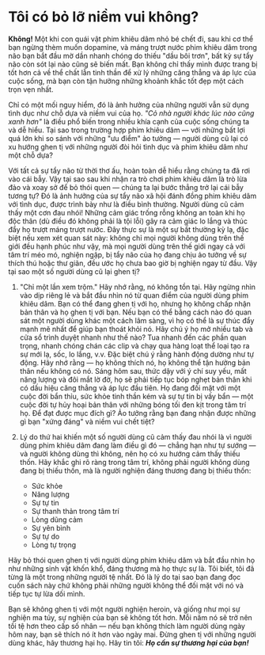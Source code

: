 # Tôi có bỏ lỡ niềm vui không?

**Không!** Một khi con quái vật phim khiêu dâm nhỏ bé chết đi, sau khi cơ thể bạn ngừng thèm muốn dopamine, và máng trượt nước phim khiêu dâm trong não bạn bắt đầu mờ dần nhanh chóng do thiếu "dầu bôi trơn", bất kỳ sự tẩy não còn sót lại nào cũng sẽ biến mất. Bạn không chỉ thấy mình được trang bị tốt hơn cả về thể chất lẫn tinh thần để xử lý những căng thẳng và áp lực của cuộc sống, mà bạn còn tận hưởng những khoảnh khắc tốt đẹp một cách trọn vẹn nhất.

Chỉ có một mối nguy hiểm, đó là ảnh hưởng của những người vẫn sử dụng tình dục như chỗ dựa và niềm vui của họ. *"Cỏ nhà người khác lúc nào cũng xanh hơn"* là điều phổ biến trong nhiều khía cạnh của cuộc sống chúng ta và dễ hiểu. Tại sao trong trường hợp phim khiêu dâm — với những bất lợi quá lớn khi so sánh với những "ưu điểm" ảo tưởng — người dùng cũ lại có xu hướng ghen tị với những người đòi hỏi tình dục và phim khiêu dâm như một chỗ dựa?

Với tất cả sự tẩy não từ thời thơ ấu, hoàn toàn dễ hiểu rằng chúng ta đã rơi vào cái bẫy. Vậy tại sao sau khi nhận ra trò chơi phim khiêu dâm là trò lừa đảo và xoay sở để bỏ thói quen — chúng ta lại bước thẳng trở lại cái bẫy tương tự? Đó là ảnh hưởng của sự tẩy não xã hội đánh đồng phim khiêu dâm với tình dục, được trình bày như là điều bình thường. Người dùng cũ cảm thấy một cơn đau nhói! Những cảm giác trống rỗng không an toàn khi họ độc thân (dù điều đó không phải là tội lỗi) gây ra cảm giác lo lắng và thúc đẩy họ trượt máng trượt nước. Đây thực sự là một sự bất thường kỳ lạ, đặc biệt nếu xem xét quan sát này: không chỉ mọi người không dùng trên thế giới đều hạnh phúc như vậy, mà mọi người dùng trên thế giới ngay cả với tâm trí méo mó, nghiện ngập, bị tẩy não của họ đang chịu ảo tưởng về sự thích thú hoặc thư giãn, đều ước họ chưa bao giờ bị nghiện ngay từ đầu. Vậy tại sao một số người dùng cũ lại ghen tị?

1.  "Chỉ một lần xem trộm." Hãy nhớ rằng, nó không tồn tại. Hãy ngừng nhìn vào dịp riêng lẻ và bắt đầu nhìn nó từ quan điểm của người dùng phim khiêu dâm. Bạn có thể đang ghen tị với họ, nhưng họ không chấp nhận bản thân và họ ghen tị với bạn. Nếu bạn có thể bằng cách nào đó quan sát một người dùng khác một cách lâm sàng, vì họ có thể là sự thúc đẩy mạnh mẽ nhất để giúp bạn thoát khỏi nó. Hãy chú ý họ mở nhiều tab và cửa sổ trình duyệt nhanh như thế nào? Tua nhanh đến các phần quan trọng, nhanh chóng chán các clip và chạy qua hàng loạt thể loại tạo ra sự mới lạ, sốc, lo lắng, v.v. Đặc biệt chú ý rằng hành động dường như tự động. Hãy nhớ rằng — họ không thích nó, họ không thể tận hưởng bản thân nếu không có nó. Sáng hôm sau, thức dậy với ý chí suy yếu, mất năng lượng và đôi mắt lờ đờ, họ sẽ phải tiếp tục bóp nghẹt bản thân khi có dấu hiệu căng thẳng và áp lực đầu tiên. Họ đang đối mặt với một cuộc đời bẩn thỉu, sức khỏe tinh thần kém và sự tự tin bị vấy bẩn — một cuộc đời tự hủy hoại bản thân với những bóng tối đen kịt trong tâm trí họ. Để đạt được mục đích gì? Ảo tưởng rằng bạn đang nhận được những gì bạn "xứng đáng" và niềm vui chết tiệt?

2.  Lý do thứ hai khiến một số người dùng cũ cảm thấy đau nhói là vì người dùng phim khiêu dâm đang làm điều gì đó — chẳng hạn như tự sướng — và người không dùng thì không, nên họ có xu hướng cảm thấy thiếu thốn. Hãy khắc ghi rõ ràng trong tâm trí, không phải người không dùng đang bị thiếu thốn, mà là người nghiện đáng thương đang bị thiếu thốn:

    * Sức khỏe
    * Năng lượng
    * Sự tự tin
    * Sự thanh thản trong tâm trí
    * Lòng dũng cảm
    * Sự yên bình
    * Sự tự do
    * Lòng tự trọng

Hãy bỏ thói quen ghen tị với người dùng phim khiêu dâm và bắt đầu nhìn họ như những sinh vật khốn khổ, đáng thương mà họ thực sự là. Tôi biết, tôi đã từng là một trong những người tệ nhất. Đó là lý do tại sao bạn đang đọc cuốn sách này chứ không phải những người không thể đối mặt với nó và tiếp tục tự lừa dối mình.

Bạn sẽ không ghen tị với một người nghiện heroin, và giống như mọi sự nghiện ma túy, sự nghiện của bạn sẽ không tốt hơn. Mỗi năm nó sẽ trở nên tồi tệ hơn theo cấp số nhân — nếu bạn không thích làm người dùng ngày hôm nay, bạn sẽ thích nó ít hơn vào ngày mai. Đừng ghen tị với những người dùng khác, hãy thương hại họ. Hãy tin tôi: ***Họ cần sự thương hại của bạn!***
